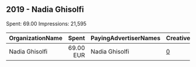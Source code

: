 ## 2019 - Nadia Ghisolfi 
Spent: 69.00
Impressions: 21,595

|OrganizationName|Spent|PayingAdvertiserNames|CreativeUrls|Impressions|Genders|AgeBrackets|CountryCodes|BillingAddresses|CandidateBallotInformation|
|:---|---:|:---|:---|---:|:---|:---|:---|:---|:---|
|Nadia Ghisolfi|69.00 EUR|Nadia Ghisolfi|[0](https://www.snap.com/political-ads/asset/a14fe69f0906cc930ff5bb846892fc0fabe5771b8149f9090c431a62cdd69332?mediaType=mp4)|21,595||18+|switzerland|"in cimalloco 52,Gudo,6515,CH"||
